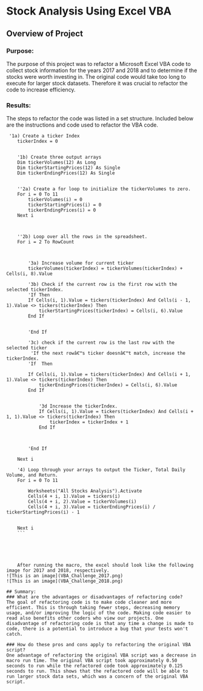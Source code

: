 # Stock Analysis Using Excel VBA
## Overview of Project
### Purpose: 
The purpose of this project was to refactor a Microsoft Excel VBA code to collect stock information for the years 2017 and 2018 and to determine if the stocks were worth investing in. The original code would take too long to execute for larger stock datasets. Therefore it was crucial to refactor the code to increase efficiency. 

### Results: 
The steps to refactor the code was listed in a set structure. Included below are the instructions and code used to refactor the VBA code. 

    
    
    
    
```
 '1a) Create a ticker Index
    tickerIndex = 0
    

    '1b) Create three output arrays
    Dim tickerVolumes(12) As Long
    Dim tickerStartingPrices(12) As Single
    Dim tickerEndingPrices(12) As Single
    
    
    ''2a) Create a for loop to initialize the tickerVolumes to zero.
    For i = 0 To 11
        tickerVolumes(i) = 0
        tickerStartingPrices(i) = 0
        tickerEndingPrices(i) = 0
    Next i
    
    

    ''2b) Loop over all the rows in the spreadsheet.
    For i = 2 To RowCount
    
    

        '3a) Increase volume for current ticker
        tickerVolumes(tickerIndex) = tickerVolumes(tickerIndex) + Cells(i, 8).Value
        
        '3b) Check if the current row is the first row with the selected tickerIndex.
        'If Then
        If Cells(i, 1).Value = tickers(tickerIndex) And Cells(i - 1, 1).Value <> tickers(tickerIndex) Then
            tickerStartingPrices(tickerIndex) = Cells(i, 6).Value
        End If
    
            
        'End If
        
        '3c) check if the current row is the last row with the selected ticker
         'If the next rowâ€™s ticker doesnâ€™t match, increase the tickerIndex.
        'If  Then
            
        If Cells(i, 1).Value = tickers(tickerIndex) And Cells(i + 1, 1).Value <> tickers(tickerIndex) Then
            tickerEndingPrices(tickerIndex) = Cells(i, 6).Value
        End If
            

            '3d Increase the tickerIndex.
            If Cells(i, 1).Value = tickers(tickerIndex) And Cells(i + 1, 1).Value <> tickers(tickerIndex) Then
                tickerIndex = tickerIndex + 1
            End If
            
            
            
        'End If
    
    Next i
    
    '4) Loop through your arrays to output the Ticker, Total Daily Volume, and Return.
    For i = 0 To 11
        
        Worksheets("All Stocks Analysis").Activate
        Cells(4 + i, 1).Value = tickers(i)
        Cells(4 + i, 2).Value = tickerVolumes(i)
        Cells(4 + i, 3).Value = tickerEndingPrices(i) / tickerStartingPrices(i) - 1
        
        
    Next i
    ```





    After running the macro, the excel should look like the following image for 2017 and 2018, respectively. 
![This is an image](VBA_Challenge_2017.png)
![This is an image](VBA_Challenge_2018.png)

## Summary: 
### What are the advantages or disadvantages of refactoring code? 
The goal of refactoring code is to make code cleaner and more efficient. This is through taking fewer steps, decreasing memory usage, and/or improving the logic of the code. Making code easier to read also benefits other coders who view our projects. One disadvantage of refactoring code is that any time a change is made to code, there is a potential to introduce a bug that your tests won't catch. 

### How do these pros and cons apply to refactoring the original VBA script?
One advantage of refactoring the original VBA script was a decrease in macro run time. The original VBA script took approximately 0.50 seconds to run while the refactored code took approximately 0.125 seconds to run. This shows that the refactored code will be able to run larger stock data sets, which was a concern of the original VBA script. 

